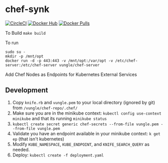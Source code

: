 # chef-synk
[![CircleCI](https://circleci.com/gh/Vungle/chef-synk/tree/master.svg?style=svg)](https://circleci.com/gh/Vungle/chef-synk/tree/master) [![Docker Hub](https://img.shields.io/badge/docker-ready-blue.svg)](https://registry.hub.docker.com/u/vungle/chef-synk/) [![Docker Pulls](https://img.shields.io/docker/pulls/vungle/chef-synk.svg)](https://registry.hub.docker.com/u/vungle/chef-synk/)

To Build
``` make build ```

To run

```
sudo su - 
mkdir -p /mnt/opt
docker run -d -p 443:443 -v /mnt/opt:/var/opt -v /etc/chef-server:/etc/chef-server vungle/chef-server
```


Add Chef Nodes as Endpoints for Kubernetes External Services

## Development

1. Copy `knife.rb` and `vungle.pem` to your local directory (ignored by git) from `/vungle/chef-repo/.chef/`
2. Make sure you are in the minikube context: `kubectl config use-context minikube` and that its running `minikube status`
3. `kubectl create secret generic chef-secrets --from-file vungle.pem --from-file vungle.pem`
4. Validate you have an endpoint available in your minikube context: `k get ep` (that isn't kubernetes)
4. Modify `KUBE_NAMESPACE`, `KUBE_ENDPOINT`, and `KNIFE_SEARCH_QUERY` as needed.
4. Deploy: `kubectl create -f deployment.yaml`
